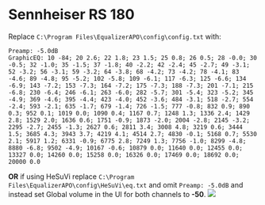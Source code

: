 # Sennheiser RS 180
Replace `C:\Program Files\EqualizerAPO\config\config.txt` with:
```
Preamp: -5.0dB
GraphicEQ: 10 -84; 20 2.6; 22 1.8; 23 1.5; 25 0.8; 26 0.5; 28 -0.0; 30 -0.5; 32 -1.0; 35 -1.5; 37 -1.8; 40 -2.2; 42 -2.4; 45 -2.7; 49 -3.1; 52 -3.2; 56 -3.1; 59 -3.2; 64 -3.8; 68 -4.2; 73 -4.2; 78 -4.1; 83 -4.6; 89 -4.8; 95 -5.2; 102 -5.8; 109 -6.1; 117 -6.3; 125 -6.6; 134 -6.9; 143 -7.2; 153 -7.3; 164 -7.2; 175 -7.3; 188 -7.3; 201 -7.1; 215 -6.8; 230 -6.4; 246 -6.1; 263 -6.0; 282 -5.7; 301 -5.4; 323 -5.2; 345 -4.9; 369 -4.6; 395 -4.4; 423 -4.0; 452 -3.6; 484 -3.1; 518 -2.7; 554 -2.4; 593 -2.1; 635 -1.7; 679 -1.4; 726 -1.5; 777 -0.8; 832 0.9; 890 0.3; 952 0.1; 1019 0.0; 1090 0.4; 1167 0.7; 1248 1.3; 1336 2.4; 1429 2.8; 1529 2.0; 1636 0.6; 1751 -0.9; 1873 -2.0; 2004 -2.8; 2145 -3.2; 2295 -2.7; 2455 -1.3; 2627 0.6; 2811 3.4; 3008 4.8; 3219 0.6; 3444 1.5; 3685 4.3; 3943 3.7; 4219 4.1; 4514 2.7; 4830 -0.1; 5168 0.7; 5530 2.1; 5917 1.2; 6331 -0.9; 6775 2.8; 7249 1.3; 7756 -1.0; 8299 -4.8; 8880 -6.8; 9502 -4.9; 10167 -0.6; 10879 0.0; 11640 0.0; 12455 0.0; 13327 0.0; 14260 0.0; 15258 0.0; 16326 0.0; 17469 0.0; 18692 0.0; 20000 0.0
```
**OR** if using HeSuVi replace `C:\Program Files\EqualizerAPO\config\HeSuVi\eq.txt` and omit `Preamp: -5.0dB` and instead set Global volume in the UI for both channels to **-50**.
![](https://raw.githubusercontent.com/jaakkopasanen/AutoEq/master/results/Headphone.com/headphoncecom/onear/Sennheiser%20RS%20180/Sennheiser%20RS%20180.png)